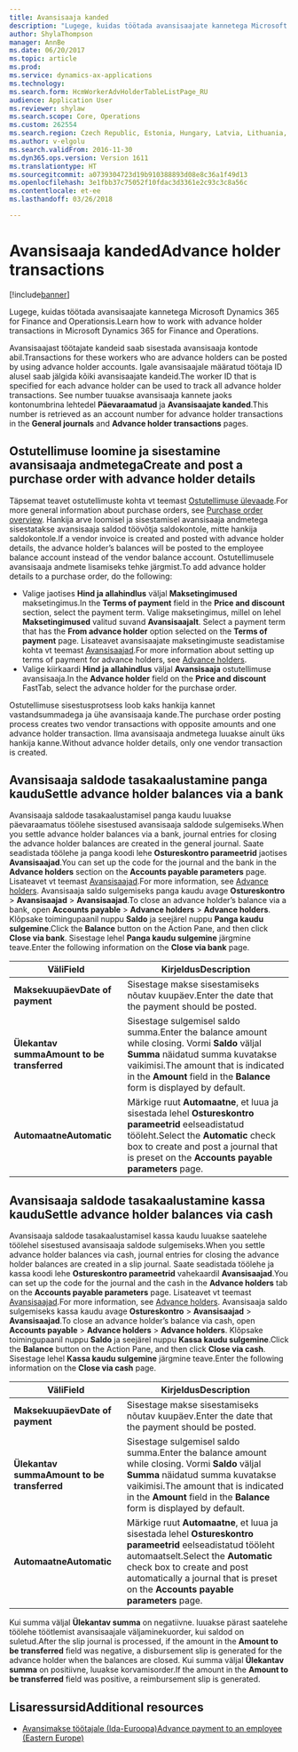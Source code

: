 ```yaml
---
title: Avansisaaja kanded
description: "Lugege, kuidas töötada avansisaajate kannetega Microsoft Dynamics 365 for Finance and Operationsis."
author: ShylaThompson
manager: AnnBe
ms.date: 06/20/2017
ms.topic: article
ms.prod: 
ms.service: dynamics-ax-applications
ms.technology: 
ms.search.form: HcmWorkerAdvHolderTableListPage_RU
audience: Application User
ms.reviewer: shylaw
ms.search.scope: Core, Operations
ms.custom: 262554
ms.search.region: Czech Republic, Estonia, Hungary, Latvia, Lithuania, Poland, Russia
ms.author: v-elgolu
ms.search.validFrom: 2016-11-30
ms.dyn365.ops.version: Version 1611
ms.translationtype: HT
ms.sourcegitcommit: a0739304723d19b910388893d08e8c36a1f49d13
ms.openlocfilehash: 3e1fbb37c75052f10fdac3d3361e2c93c3c8a56c
ms.contentlocale: et-ee
ms.lasthandoff: 03/26/2018

---
```


# <a name="advance-holder-transactions"></a><span data-ttu-id="9e5ca-103">Avansisaaja kanded</span><span class="sxs-lookup"><span data-stu-id="9e5ca-103">Advance holder transactions</span></span>

[!include[banner](../includes/banner.md)]


<span data-ttu-id="9e5ca-104">Lugege, kuidas töötada avansisaajate kannetega Microsoft Dynamics 365 for Finance and Operationsis.</span><span class="sxs-lookup"><span data-stu-id="9e5ca-104">Learn how to work with advance holder transactions in Microsoft Dynamics 365 for Finance and Operations.</span></span>

<span data-ttu-id="9e5ca-105">Avansisaajast töötajate kandeid saab sisestada avansisaaja kontode abil.</span><span class="sxs-lookup"><span data-stu-id="9e5ca-105">Transactions for these workers who are advance holders can be posted by using advance holder accounts.</span></span> <span data-ttu-id="9e5ca-106">Igale avansisaajale määratud töötaja ID alusel saab jälgida kõiki avansisaajate kandeid.</span><span class="sxs-lookup"><span data-stu-id="9e5ca-106">The worker ID that is specified for each advance holder can be used to track all advance holder transactions.</span></span> <span data-ttu-id="9e5ca-107">See number tuuakse avansisaaja kannete jaoks kontonumbrina lehtedel **Päevaraamatud** ja **Avansisaajate kanded**.</span><span class="sxs-lookup"><span data-stu-id="9e5ca-107">This number is retrieved as an account number for advance holder transactions in the **General journals** and **Advance holder transactions** pages.</span></span>

## <a name="create-and-post-a-purchase-order-with-advance-holder-details"></a><span data-ttu-id="9e5ca-108">Ostutellimuse loomine ja sisestamine avansisaaja andmetega</span><span class="sxs-lookup"><span data-stu-id="9e5ca-108">Create and post a purchase order with advance holder details</span></span>
<span data-ttu-id="9e5ca-109">Täpsemat teavet ostutellimuste kohta vt teemast [Ostutellimuse ülevaade](../../supply-chain/procurement/purchase-order-overview.md).</span><span class="sxs-lookup"><span data-stu-id="9e5ca-109">For more general information about purchase orders, see [Purchase order overview](../../supply-chain/procurement/purchase-order-overview.md).</span></span> <span data-ttu-id="9e5ca-110">Hankija arve loomisel ja sisestamisel avansisaaja andmetega sisestatakse avansisaaja saldod töövõtja saldokontole, mitte hankija saldokontole.</span><span class="sxs-lookup"><span data-stu-id="9e5ca-110">If a vendor invoice is created and posted with advance holder details, the advance holder’s balances will be posted to the employee balance account instead of the vendor balance account.</span></span> <span data-ttu-id="9e5ca-111">Ostutellimusele avansisaaja andmete lisamiseks tehke järgmist.</span><span class="sxs-lookup"><span data-stu-id="9e5ca-111">To add advance holder details to a purchase order, do the following:</span></span>

-   <span data-ttu-id="9e5ca-112">Valige jaotises **Hind ja allahindlus** väljal **Maksetingimused** maksetingimus.</span><span class="sxs-lookup"><span data-stu-id="9e5ca-112">In the **Terms of payment** field in the **Price and discount** section, select the payment term.</span></span> <span data-ttu-id="9e5ca-113"><!---For more information about **Terms of payment**, see [Define vendor payment terms](../accounts-payable/tasks/define-vendor-payment-terms.md).--> Valige maksetingimus, millel on lehel **Maksetingimused** valitud suvand **Avansisaajalt**.</span><span class="sxs-lookup"><span data-stu-id="9e5ca-113"><!---For more information about **Terms of payment**, see [Define vendor payment terms](../accounts-payable/tasks/define-vendor-payment-terms.md).--> Select a payment term that has the **From advance holder** option selected on the **Terms of payment** page.</span></span> <span data-ttu-id="9e5ca-114">Lisateavet avansisaajate maksetingimuste seadistamise kohta vt teemast [Avansisaajad](emea-advance-holders.md).</span><span class="sxs-lookup"><span data-stu-id="9e5ca-114">For more information about setting up terms of payment for advance holders, see [Advance holders](emea-advance-holders.md).</span></span>
-   <span data-ttu-id="9e5ca-115">Valige kiirkaardi **Hind ja allahindlus** väljal **Avansisaaja** ostutellimuse avansisaaja.</span><span class="sxs-lookup"><span data-stu-id="9e5ca-115">In the **Advance holder** field on the **Price and discount** FastTab, select the advance holder for the purchase order.</span></span>

<span data-ttu-id="9e5ca-116">Ostutellimuse sisestusprotsess loob kaks hankija kannet vastandsummadega ja ühe avansisaaja kande.</span><span class="sxs-lookup"><span data-stu-id="9e5ca-116">The purchase order posting process creates two vendor transactions with opposite amounts and one advance holder transaction.</span></span> <span data-ttu-id="9e5ca-117">Ilma avansisaaja andmetega luuakse ainult üks hankija kanne.</span><span class="sxs-lookup"><span data-stu-id="9e5ca-117">Without advance holder details, only one vendor transaction is created.</span></span>

## <a name="settle-advance-holder-balances-via-a-bank"></a><span data-ttu-id="9e5ca-118">Avansisaaja saldode tasakaalustamine panga kaudu</span><span class="sxs-lookup"><span data-stu-id="9e5ca-118">Settle advance holder balances via a bank</span></span>
<span data-ttu-id="9e5ca-119">Avansisaaja saldode tasakaalustamisel panga kaudu luuakse päevaraamatus töölehe sisestused avansisaaja saldode sulgemiseks.</span><span class="sxs-lookup"><span data-stu-id="9e5ca-119">When you settle advance holder balances via a bank, journal entries for closing the advance holder balances are created in the general journal.</span></span> <span data-ttu-id="9e5ca-120">Saate seadistada töölehe ja panga koodi lehe **Ostureskontro parameetrid** jaotises **Avansisaajad**.</span><span class="sxs-lookup"><span data-stu-id="9e5ca-120">You can set up the code for the journal and the bank in the **Advance holders** section on the **Accounts payable parameters** page.</span></span> <span data-ttu-id="9e5ca-121">Lisateavet vt teemast [Avansisaajad](emea-advance-holders.md).</span><span class="sxs-lookup"><span data-stu-id="9e5ca-121">For more information, see [Advance holders](emea-advance-holders.md).</span></span> <span data-ttu-id="9e5ca-122">Avansisaaja saldo sulgemiseks panga kaudu avage **Ostureskontro** &gt; **Avansisaajad** &gt; **Avansisaajad**.</span><span class="sxs-lookup"><span data-stu-id="9e5ca-122">To close an advance holder’s balance via a bank, open **Accounts payable** &gt; **Advance holders** &gt; **Advance holders**.</span></span> <span data-ttu-id="9e5ca-123">Klõpsake toimingupaanil nuppu **Saldo** ja seejärel nuppu **Panga kaudu sulgemine**.</span><span class="sxs-lookup"><span data-stu-id="9e5ca-123">Click the **Balance** button on the Action Pane, and then click **Close via bank**.</span></span> <span data-ttu-id="9e5ca-124">Sisestage lehel **Panga kaudu sulgemine** järgmine teave.</span><span class="sxs-lookup"><span data-stu-id="9e5ca-124">Enter the following information on the **Close via bank** page.</span></span>

| <span data-ttu-id="9e5ca-125">Väli</span><span class="sxs-lookup"><span data-stu-id="9e5ca-125">Field</span></span>                    | <span data-ttu-id="9e5ca-126">Kirjeldus</span><span class="sxs-lookup"><span data-stu-id="9e5ca-126">Description</span></span> |
|------------------------------|-------------------|
| <span data-ttu-id="9e5ca-127">**Maksekuupäev**</span><span class="sxs-lookup"><span data-stu-id="9e5ca-127">**Date of payment**</span></span>          | <span data-ttu-id="9e5ca-128">Sisestage makse sisestamiseks nõutav kuupäev.</span><span class="sxs-lookup"><span data-stu-id="9e5ca-128">Enter the date that the payment should be posted.</span></span>|
| <span data-ttu-id="9e5ca-129">**Ülekantav summa**</span><span class="sxs-lookup"><span data-stu-id="9e5ca-129">**Amount to be transferred**</span></span> | <span data-ttu-id="9e5ca-130">Sisestage sulgemisel saldo summa.</span><span class="sxs-lookup"><span data-stu-id="9e5ca-130">Enter the balance amount while closing.</span></span> <span data-ttu-id="9e5ca-131">Vormi **Saldo** väljal **Summa** näidatud summa kuvatakse vaikimisi.</span><span class="sxs-lookup"><span data-stu-id="9e5ca-131">The amount that is indicated in the **Amount** field in the **Balance** form is displayed by default.</span></span> |
| <span data-ttu-id="9e5ca-132">**Automaatne**</span><span class="sxs-lookup"><span data-stu-id="9e5ca-132">**Automatic**</span></span>                | <span data-ttu-id="9e5ca-133">Märkige ruut **Automaatne**, et luua ja sisestada lehel **Ostureskontro parameetrid** eelseadistatud tööleht.</span><span class="sxs-lookup"><span data-stu-id="9e5ca-133">Select the **Automatic** check box to create and post a journal that is preset on the **Accounts payable parameters** page.</span></span>|

## <a name="settle-advance-holder-balances-via-cash"></a><span data-ttu-id="9e5ca-134">Avansisaaja saldode tasakaalustamine kassa kaudu</span><span class="sxs-lookup"><span data-stu-id="9e5ca-134">Settle advance holder balances via cash</span></span>
<span data-ttu-id="9e5ca-135">Avansisaaja saldode tasakaalustamisel kassa kaudu luuakse saatelehe töölehel sisestused avansisaaja saldode sulgemiseks.</span><span class="sxs-lookup"><span data-stu-id="9e5ca-135">When you settle advance holder balances via cash, journal entries for closing the advance holder balances are created in a slip journal.</span></span> <span data-ttu-id="9e5ca-136">Saate seadistada töölehe ja kassa koodi lehe **Ostureskontro parameetrid** vahekaardil **Avansisaajad**.</span><span class="sxs-lookup"><span data-stu-id="9e5ca-136">You can set up the code for the journal and the cash in the **Advance holders** tab on the **Accounts payable parameters** page.</span></span> <span data-ttu-id="9e5ca-137">Lisateavet vt teemast [Avansisaajad](emea-advance-holders.md).</span><span class="sxs-lookup"><span data-stu-id="9e5ca-137">For more information, see [Advance holders](emea-advance-holders.md).</span></span> <span data-ttu-id="9e5ca-138">Avansisaaja saldo sulgemiseks kassa kaudu avage **Ostureskontro** &gt; **Avansisaajad** &gt; **Avansisaajad**.</span><span class="sxs-lookup"><span data-stu-id="9e5ca-138">To close an advance holder’s balance via cash, open **Accounts payable** &gt; **Advance holders** &gt; **Advance holders**.</span></span> <span data-ttu-id="9e5ca-139">Klõpsake toimingupaanil nuppu **Saldo** ja seejärel nuppu **Kassa kaudu sulgemine**.</span><span class="sxs-lookup"><span data-stu-id="9e5ca-139">Click the **Balance** button on the Action Pane, and then click **Close via cash**.</span></span> <span data-ttu-id="9e5ca-140">Sisestage lehel **Kassa kaudu sulgemine** järgmine teave.</span><span class="sxs-lookup"><span data-stu-id="9e5ca-140">Enter the following information on the **Close via cash** page.</span></span>

| <span data-ttu-id="9e5ca-141">Väli</span><span class="sxs-lookup"><span data-stu-id="9e5ca-141">Field</span></span>                    | <span data-ttu-id="9e5ca-142">Kirjeldus</span><span class="sxs-lookup"><span data-stu-id="9e5ca-142">Description</span></span>
|------------------------------|-----------------|
| <span data-ttu-id="9e5ca-143">**Maksekuupäev**</span><span class="sxs-lookup"><span data-stu-id="9e5ca-143">**Date of payment**</span></span>          | <span data-ttu-id="9e5ca-144">Sisestage makse sisestamiseks nõutav kuupäev.</span><span class="sxs-lookup"><span data-stu-id="9e5ca-144">Enter the date that the payment should be posted.</span></span>|
| <span data-ttu-id="9e5ca-145">**Ülekantav summa**</span><span class="sxs-lookup"><span data-stu-id="9e5ca-145">**Amount to be transferred**</span></span> | <span data-ttu-id="9e5ca-146">Sisestage sulgemisel saldo summa.</span><span class="sxs-lookup"><span data-stu-id="9e5ca-146">Enter the balance amount while closing.</span></span> <span data-ttu-id="9e5ca-147">Vormi **Saldo** väljal **Summa** näidatud summa kuvatakse vaikimisi.</span><span class="sxs-lookup"><span data-stu-id="9e5ca-147">The amount that is indicated in the **Amount** field in the **Balance** form is displayed by default.</span></span> |
| <span data-ttu-id="9e5ca-148">**Automaatne**</span><span class="sxs-lookup"><span data-stu-id="9e5ca-148">**Automatic**</span></span>                | <span data-ttu-id="9e5ca-149">Märkige ruut **Automaatne**, et luua ja sisestada lehel **Ostureskontro parameetrid** eelseadistatud tööleht automaatselt.</span><span class="sxs-lookup"><span data-stu-id="9e5ca-149">Select the **Automatic** check box to create and post automatically a journal that is preset on the **Accounts payable parameters** page.</span></span>     |

<span data-ttu-id="9e5ca-150">Kui summa väljal **Ülekantav summa** on negatiivne. luuakse pärast saatelehe töölehe töötlemist avansisaajale väljaminekuorder, kui saldod on suletud.</span><span class="sxs-lookup"><span data-stu-id="9e5ca-150">After the slip journal is processed, if the amount in the **Amount to be transferred** field was negative, a disbursement slip is generated for the advance holder when the balances are closed.</span></span> <span data-ttu-id="9e5ca-151">Kui summa väljal **Ülekantav summa** on positiivne, luuakse korvamisorder.</span><span class="sxs-lookup"><span data-stu-id="9e5ca-151">If the amount in the **Amount to be transferred** field was positive, a reimbursement slip is generated.</span></span>

## <a name="additional-resources"></a><span data-ttu-id="9e5ca-152">Lisaressursid</span><span class="sxs-lookup"><span data-stu-id="9e5ca-152">Additional resources</span></span>

- [<span data-ttu-id="9e5ca-153">Avansimakse töötajale (Ida-Euroopa)</span><span class="sxs-lookup"><span data-stu-id="9e5ca-153">Advance payment to an employee (Eastern Europe)</span></span>](tasks/advance-payment-employee.md)


